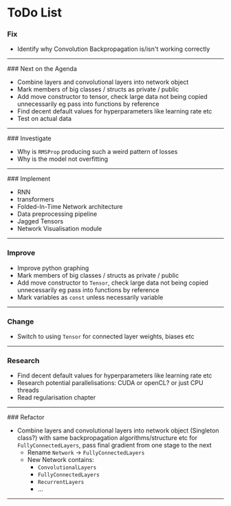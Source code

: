 
# ToDo List

### Fix
  - Identify why Convolution Backpropagation is/isn't working correctly

-----------------------------------------------------------------------

### Next on the Agenda
 -  Combine layers and convolutional layers into network object
 -  Mark members of big classes / structs as private / public
 -  Add move constructor to tensor, check large data not being copied unnecessarily eg pass into functions by reference
 -  Find decent default values for hyperparameters like learning rate etc
 -  Test on actual data

-----------------------------------------------------------------------

### Investigate
 -  Why is `RMSProp` producing such a weird pattern of losses
 -  Why is the model not overfitting

-----------------------------------------------------------------------

### Implement
 -  RNN
 -  transformers
 -  Folded-In-Time Network architecture
 -  Data preprocessing pipeline
 -  Jagged Tensors
 -  Network Visualisation module

-----------------------------------------------------------------------

### Improve
 -  Improve python graphing
 -  Mark members of big classes / structs as private / public
 -  Add move constructor to `Tensor`, check large data not being copied unnecessarily eg pass into functions by reference
 -  Mark variables as `const` unless necessarily variable

-----------------------------------------------------------------------

### Change
 -  Switch to using `Tensor` for connected layer weights, biases etc

-----------------------------------------------------------------------

### Research
 -  Find decent default values for hyperparameters like learning rate etc
 -  Research potential parallelisations: CUDA or openCL? or just CPU threads
 -  Read regularisation chapter

-----------------------------------------------------------------------

### Refactor
 -  Combine layers and convolutional layers into network object (Singleton class?) with same backpropagation algorithms/structure etc for `FullyConnectedLayers`, pass final gradient from one stage to the next
     - Rename `Network` -> `FullyConnectedLayers`
     - New Network contains:   
         - `ConvolutionalLayers`
         - `FullyConnectedLayers`
         - `RecurrentLayers`
         - ...

-----------------------------------------------------------------------
